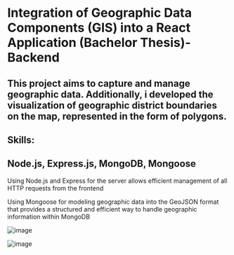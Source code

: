  
# Integration of Geographic Data Components (GIS) into a React Application (Bachelor Thesis)- Backend

## This project aims to capture and manage geographic data. Additionally, i developed the visualization of geographic district boundaries on the map, represented in the form of polygons.

## Skills: 
## Node.js, Express.js, MongoDB, Mongoose

Using Node.js and Express for the server allows efficient management of all HTTP requests from the frontend

Using Mongoose for modeling geographic data into the GeoJSON format that provides a structured and efficient way to handle geographic information within MongoDB
 
![image](https://github.com/manos404/Enories/assets/152051892/d61d2ac1-500f-4312-8f0a-a5a23606bea5)

![image](https://github.com/manos404/Enories/assets/152051892/07404ce3-3ada-432b-969a-890d8cbef29d)
